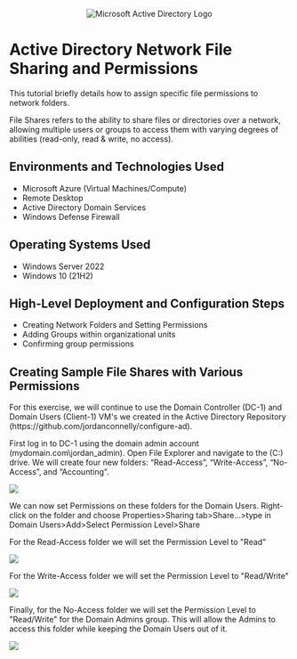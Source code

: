 <p align="center">
<img src="https://i.imgur.com/pU5A58S.png" alt="Microsoft Active Directory Logo"/>
</p>

<h1>Active Directory Network File Sharing and Permissions</h1>
This tutorial briefly details how to assign specific file permissions to network folders.
<p>
File Shares refers to the ability to share files or directories over a network, allowing multiple users or groups to access them with varying degrees of abilities (read-only, read & write, no access).
<br />



<h2>Environments and Technologies Used</h2>

- Microsoft Azure (Virtual Machines/Compute)
- Remote Desktop
- Active Directory Domain Services
- Windows Defense Firewall

<h2>Operating Systems Used </h2>

- Windows Server 2022
- Windows 10 (21H2)

<h2>High-Level Deployment and Configuration Steps</h2>

- Creating Network Folders and Setting Permissions
- Adding Groups within organizational units
- Confirming group permissions


<h2>Creating Sample File Shares with Various Permissions</h2>
</p>
<p>
For this exercise, we will continue to use the Domain Controller (DC-1) and Domain Users (Client-1) VM's we created in the Active Directory Repository (https://github.com/jordanconnelly/configure-ad).
<p>
First log in to DC-1 using the domain admin account (mydomain.com\jordan_admin). Open File Explorer and navigate to the (C:) drive. We will create four new folders: “Read-Access”, “Write-Access”, “No-Access”, and “Accounting”.
<p>
<img src="https://imgur.com/HlxpLKw.png">
<p></p>
We can now set Permissions on these folders for the Domain Users. Right-click on the folder and choose Properties>Sharing tab>Share...>type in Domain Users>Add>Select Permission Level>Share
<p>
For the Read-Access folder we will set the Permission Level to "Read"
<p>
<img src="https://imgur.com/oQURdoq.png">
<p></p>
For the Write-Access folder we will set the Permission Level to "Read/Write"
<p>
<img src="https://imgur.com/4s0jQVq.png">
<p></p>
Finally, for the No-Access folder we will set the Permission Level to "Read/Write" for the Domain Admins group. This will allow the Admins to access this folder while keeping the Domain Users out of it.
<p>
<img src="https://imgur.com/Cm6sSXs.png">
